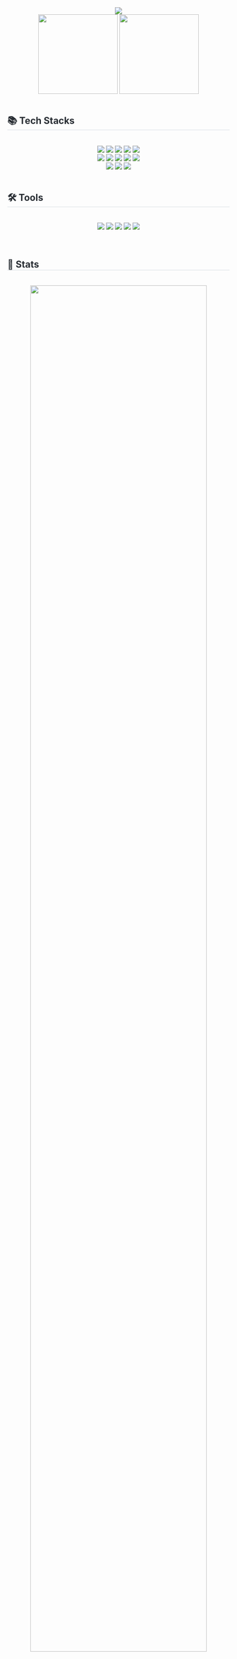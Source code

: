 <div align="center">
    <img src="https://capsule-render.vercel.app/api?type=waving&color=gradient&height=180&text=승민's%20GitHub&animation=twinkling&fontColor=ffffff&fontSize=60"/>
</div>
<div align="center", height:180px">
  <img align="center" style="height:180px" src="https://github-readme-stats.vercel.app/api?username=tmdals1207&show_icons=true&theme=tokyonight&hide_border=true" />
  <img align="center" style="height:180px" src="https://github-readme-stats.vercel.app/api/top-langs/?username=tmdals1207&layout=compact&theme=nord&hide_border=true" />
</div>
  
<br>

<div style="text-align: left;">
    <h2 style="border-bottom: 1px solid #d8dee4; color: #282d33;"> 📚 Tech Stacks </h2> <br>
    <div align="center"><img
            src="https://img.shields.io/badge/Java-007396?style=for-the-badge&logo=Java&logoColor=white">
        <img src="https://img.shields.io/badge/Spring-6DB33F?style=for-the-badge&logo=Spring&logoColor=white">
        <img src="https://img.shields.io/badge/Spring Boot-6DB33F?style=for-the-badge&logo=Spring Boot&logoColor=white">
        <img src="https://img.shields.io/badge/Python-3776AB?style=for-the-badge&logo=Python&logoColor=white">
        <img src="https://img.shields.io/badge/Django-092E20?style=for-the-badge&logo=Django&logoColor=white">
        <br/><img src="https://img.shields.io/badge/HTML5-E34F26?style=for-the-badge&logo=HTML5&logoColor=white">
        <img src="https://img.shields.io/badge/CSS3-1572B6?style=for-the-badge&logo=CSS3&logoColor=white">
        <img src="https://img.shields.io/badge/Javascript-F7DF1E?style=for-the-badge&logo=Javascript&logoColor=white">
        <img src="https://img.shields.io/badge/Oracle-F80000?style=for-the-badge&logo=Oracle&logoColor=white">
        <img src="https://img.shields.io/badge/MySQL-4479A1?style=for-the-badge&logo=MySQL&logoColor=white">
        <br/>
        <img src = "https://img.shields.io/badge/Vue.js-35495E?style=for-the-badge&logo=vue.js&logoColor=white">
        <img src="https://img.shields.io/badge/Bootstrap-7952B3?style=for-the-badge&logo=Bootstrap&logoColor=white">
        <img src="https://img.shields.io/badge/Firebase-FFCA28?style=for-the-badge&logo=Firebase&logoColor=white">
    </div>
</div>

<br>

<div style="text-align: left;">
    <h2 style="border-bottom: 1px solid #d8dee4; color: #282d33;"> 🛠️ Tools </h2> <br>
    <div align="center">
        <img src="https://img.shields.io/badge/Visual%20Studio%20Code-007ACC?style=for-the-badge&logo=VisualStudioCode&logoColor=white"/>
        <img src="https://img.shields.io/badge/Eclipse%20IDE-2C2255?style=for-the-badge&logo=EclipseIDE&logoColor=white"/>
        <img src="https://img.shields.io/badge/IntelliJ_IDEA-000000.svg?style=for-the-badge&logo=intellij-idea&logoColor=white"/>
        <img src="https://img.shields.io/badge/Git-F05032?style=for-the-badge&logo=Git&logoColor=white">
        <img src="https://img.shields.io/badge/Github-181717?style=for-the-badge&logo=Github&logoColor=white">
    </div>
</div>

<br>

<br>

<div align="center"></div>

<div style="text-align: left;">
    <h2 style="border-bottom: 1px solid #d8dee4; color: #282d33;"> 🏅 Stats </h2> <br>
    <div align=center>
        <a href="https://github.com/ashutosh00710/github-readme-activity-graph">
            <img src="https://github-readme-activity-graph.vercel.app/graph?username=tmdals1207&theme=react-dark&bg_color=20232a&hide_border=true&line=58A6FF&color=58A6FF"
                 width=89%/>
        </a>
    </div>
    <br>
    <div align=center>
        <img src="http://mazassumnida.wtf/api/v2/generate_badge?boj=ghdtmdalsda"/>
    </div>
</div>

<br>

<div style="text-align: left;">
    <h2 style="border-bottom: 1px solid #d8dee4; color: #282d33;"> 👨‍💻 Experience </h2>
    <div align="center">
        <p>🔘 K-Software-Empowerment-BootCamp 2기 수료 (2022.12 ~ 2023.08)</p>
        <p>🔘 컴퓨터 공학부 심화 캡스톤 디자인 (2024.03 ~ 2024.06)</p>
        <p>🔘 유레카 SW교육 백엔드 2기 (2025.01 ~ )</p>
    </div>
</div>

<br>

<div style="text-align: left;">
    <h2 style="border-bottom: 1px solid #d8dee4; color: #282d33;"> 📜 Certificate & Award </h2> <br>
    <div align="center">
        <p>🔘 CSTS 취득(2023.03.18)</p>
        <p>🔘 K-Software Bootcamp Academy <br> &nbsp기업주도 프로젝트 우수상 (2023.08.25)</p>
        <p>🔘 한국기술정보학회 우수논문상 동상 (2023.11.24)</p>
        <p>🔘 SQLD 취득(2023.12.15)</p>
        <p>🔘 컴퓨터공학부 심화캡스톤 우수상 (2024.06.07)</p>
        <p>🔘 정보처리기사 취득(2024.09.10)</p>
        <p>🔘 TOPCIT 3수준 </p>
    </div>
</div>

<br>

<div style="text-align: left;">
    <h2 style="border-bottom: 1px solid #d8dee4; color: #282d33;"> 🧑‍💻 Contact me </h2> <br>
    <div align="center">
        <a href=https://www.notion.so/Hi-I-m-HongSeungMin-11589272fad28038a453e7b6419f8d51/> <img
            src="https://img.shields.io/badge/Notion-000000?style=for-the-badge&logo=notion&logoColor=white&link=https://www.notion.so/Hi-I-m-HongSeungMin-11589272fad28038a453e7b6419f8d51/">
        </a>
        <a href=https://www.instagram.com/seung._.minn_h/> <img
            src="https://img.shields.io/badge/Instagram-E4405F?style=for-the-badge&logo=Instagram&logoColor=white&link=https://www.instagram.com/seung._.minn_h/">
        </a>
        <a href=https://velog.io/@hong_sm> <img
                src="https://img.shields.io/badge/Velog-20C997?style=for-the-badge&logo=Velog&logoColor=white&link=https://velog.io/@hong_sm">
        </a>
        <a href=mailto:ghdtmdalsda@gmail.com> <img
                src="https://img.shields.io/badge/Gmail-EA4335?style=for-the-badge&logo=Gmail&logoColor=white&link=mailto:ghdtmdalsda@gmail.com">
        </a>
    </div>
</div>

<br>

<div align = center>
    <img src="https://capsule-render.vercel.app/api?type=waving&height=180&section=footer&color=gradient&animation=twinkling"/>
</div>
